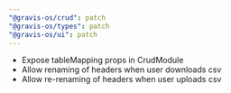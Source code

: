 ```yaml
---
"@gravis-os/crud": patch
"@gravis-os/types": patch
"@gravis-os/ui": patch
---
```


- Expose tableMapping props in CrudModule
- Allow renaming of headers when user downloads csv
- Allow re-renaming of headers when user uploads csv
